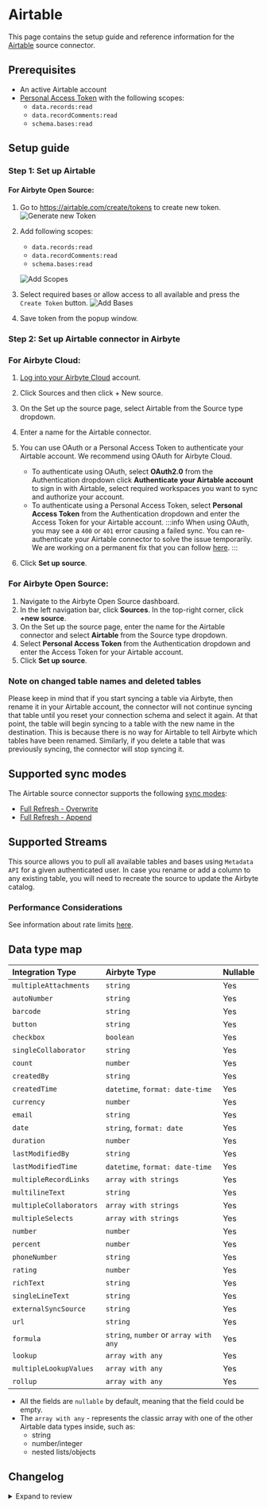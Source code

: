 # Airtable

<HideInUI>

This page contains the setup guide and reference information for the [Airtable](https://airtable.com/api) source connector.

</HideInUI>

## Prerequisites

- An active Airtable account
- [Personal Access Token](https://airtable.com/developers/web/guides/personal-access-tokens) with the following scopes:
  - `data.records:read`
  - `data.recordComments:read`
  - `schema.bases:read`

## Setup guide

### Step 1: Set up Airtable

<!-- env:oss -->

#### For Airbyte Open Source:

1. Go to https://airtable.com/create/tokens to create new token.
   ![Generate new Token](/.gitbook/assets/source/airtable/generate_new_token.png)
2. Add following scopes:

   - `data.records:read`
   - `data.recordComments:read`
   - `schema.bases:read`

   ![Add Scopes](/.gitbook/assets/source/airtable/add_scopes.png)

3. Select required bases or allow access to all available and press the `Create Token` button.
   ![Add Bases](/.gitbook/assets/source/airtable/add_bases.png)
4. Save token from the popup window.
<!-- /env:oss -->

### Step 2: Set up Airtable connector in Airbyte

<!-- env:cloud -->

### For Airbyte Cloud:

1. [Log into your Airbyte Cloud](https://cloud.airbyte.com/workspaces) account.
2. Click Sources and then click + New source.
3. On the Set up the source page, select Airtable from the Source type dropdown.
4. Enter a name for the Airtable connector.
5. You can use OAuth or a Personal Access Token to authenticate your Airtable account. We recommend using OAuth for Airbyte Cloud.

   - To authenticate using OAuth, select **OAuth2.0** from the Authentication dropdown click **Authenticate your Airtable account** to sign in with Airtable, select required workspaces you want to sync and authorize your account.
   - To authenticate using a Personal Access Token, select **Personal Access Token** from the Authentication dropdown and enter the Access Token for your Airtable account.
     :::info
     When using OAuth, you may see a `400` or `401` error causing a failed sync. You can re-authenticate your Airtable connector to solve the issue temporarily. We are working on a permanent fix that you can follow [here](https://github.com/airbytehq/airbyte/issues/25278).
     :::

6. Click **Set up source**.
<!-- /env:cloud -->

<!-- env:oss -->

### For Airbyte Open Source:

1. Navigate to the Airbyte Open Source dashboard.
2. In the left navigation bar, click **Sources**. In the top-right corner, click **+new source**.
3. On the Set up the source page, enter the name for the Airtable connector and select **Airtable** from the Source type dropdown.
4. Select **Personal Access Token** from the Authentication dropdown and enter the Access Token for your Airtable account.
5. Click **Set up source**.
<!-- /env:oss -->

### Note on changed table names and deleted tables

Please keep in mind that if you start syncing a table via Airbyte, then rename it in your Airtable account, the connector will not continue syncing that table until you reset your connection schema and select it again. At that point, the table will begin syncing to a table with the new name in the destination. This is because there is no way for Airtable to tell Airbyte which tables have been renamed. Similarly, if you delete a table that was previously syncing, the connector will stop syncing it.

## Supported sync modes

The Airtable source connector supports the following [sync modes](https://docs.airbyte.com/platform/using-airbyte/core-concepts/sync-modes/):

- [Full Refresh - Overwrite](https://docs.airbyte.com/platform/using-airbyte/core-concepts/sync-modes/full-refresh-overwrite)
- [Full Refresh - Append](https://docs.airbyte.com/platform/using-airbyte/core-concepts/sync-modes/full-refresh-append)

## Supported Streams

This source allows you to pull all available tables and bases using `Metadata API` for a given authenticated user. In case you rename or add a column to any existing table, you will need to recreate the source to update the Airbyte catalog.

### Performance Considerations

See information about rate limits [here](https://airtable.com/developers/web/api/rate-limits).

## Data type map

| Integration Type        | Airbyte Type                           | Nullable |
| :---------------------- | :------------------------------------- | -------- |
| `multipleAttachments`   | `string`                               | Yes      |
| `autoNumber`            | `string`                               | Yes      |
| `barcode`               | `string`                               | Yes      |
| `button`                | `string`                               | Yes      |
| `checkbox`              | `boolean`                              | Yes      |
| `singleCollaborator`    | `string`                               | Yes      |
| `count`                 | `number`                               | Yes      |
| `createdBy`             | `string`                               | Yes      |
| `createdTime`           | `datetime`, `format: date-time`        | Yes      |
| `currency`              | `number`                               | Yes      |
| `email`                 | `string`                               | Yes      |
| `date`                  | `string`, `format: date`               | Yes      |
| `duration`              | `number`                               | Yes      |
| `lastModifiedBy`        | `string`                               | Yes      |
| `lastModifiedTime`      | `datetime`, `format: date-time`        | Yes      |
| `multipleRecordLinks`   | `array with strings`                   | Yes      |
| `multilineText`         | `string`                               | Yes      |
| `multipleCollaborators` | `array with strings`                   | Yes      |
| `multipleSelects`       | `array with strings`                   | Yes      |
| `number`                | `number`                               | Yes      |
| `percent`               | `number`                               | Yes      |
| `phoneNumber`           | `string`                               | Yes      |
| `rating`                | `number`                               | Yes      |
| `richText`              | `string`                               | Yes      |
| `singleLineText`        | `string`                               | Yes      |
| `externalSyncSource`    | `string`                               | Yes      |
| `url`                   | `string`                               | Yes      |
| `formula`               | `string`, `number` or `array with any` | Yes      |
| `lookup`                | `array with any`                       | Yes      |
| `multipleLookupValues`  | `array with any`                       | Yes      |
| `rollup`                | `array with any`                       | Yes      |

- All the fields are `nullable` by default, meaning that the field could be empty.
- The `array with any` - represents the classic array with one of the other Airtable data types inside, such as:
  - string
  - number/integer
  - nested lists/objects

## Changelog

<details>
  <summary>Expand to review</summary>

| Version    | Date       | Pull Request                                             | Subject                                                                                 |
|:-----------|:-----------|:---------------------------------------------------------|:----------------------------------------------------------------------------------------|
| 4.6.6 | 2025-07-15 | [XXXXX](https://github.com/airbytehq/airbyte/pull/XXXXX) | Adds `type` property to `config_normalization_rules` in manifest |
| 4.6.5 | 2025-07-12 | [43886](https://github.com/airbytehq/airbyte/pull/43886) | Update dependencies |
| 4.6.4 | 2025-07-10 | [62894](https://github.com/airbytehq/airbyte/pull/62894) | Bump default Memory on DISCOVER to 2GB |
| 4.6.3 | 2025-07-03 | [62118](https://github.com/airbytehq/airbyte/pull/62118) | Bump default Memory on DISCOVER to 1.5 GB |
| 4.6.2 | 2025-06-17 | [61643](https://github.com/airbytehq/airbyte/pull/61643) | Bump default Memory on DISCOVER to 1GB |
| 4.6.1 | 2025-06-05 | [61394](https://github.com/airbytehq/airbyte/pull/61394) | Fix schema issue related to migration |
| 4.6.0 | 2025-06-04 | [60875](https://github.com/airbytehq/airbyte/pull/60875) | Migrate to manifest-only |
| 4.5.1 | 2025-02-13 | [53672](https://github.com/airbytehq/airbyte/pull/53672) | Add type for aiText and lastModifiedTime, when result type is null |
| 4.5.0 | 2025-02-12 | [53657](https://github.com/airbytehq/airbyte/pull/53657) | Promoting release candidate 4.5.0-rc.4 to a main version. |
| 4.5.0-rc.4 | 2025-02-04 | [53156](https://github.com/airbytehq/airbyte/pull/53156) | Add default type for `rollup`, `lookuo` and `multiplelookup`, add new type `manualSort` |
| 4.5.0-rc.3 | 2025-01-29 | [52624](https://github.com/airbytehq/airbyte/pull/52624) | Fix type for multipleLookupValues fields                                                |
| 4.5.0-rc.2 | 2025-01-28 | [52595](https://github.com/airbytehq/airbyte/pull/52595) | Fix type for datetime fields                                                            |
| 4.5.0-rc.1 | 2025-01-27 | [49813](https://github.com/airbytehq/airbyte/pull/49813) | Update to low-code                                                                      |
| 4.4.0      | 2024-07-16 | [41160](https://github.com/airbytehq/airbyte/pull/41160) | Update CDK version to v3.5.2                                                            |
| 4.3.1      | 2024-07-16 | [41536](https://github.com/airbytehq/airbyte/pull/41536) | Update dependencies                                                                     |
| 4.3.0      | 2024-07-16 | [41072](https://github.com/airbytehq/airbyte/pull/41072) | Update CDK version to v2.4.0                                                            |
| 4.2.6      | 2024-07-09 | [41080](https://github.com/airbytehq/airbyte/pull/41080) | Update dependencies                                                                     |
| 4.2.5      | 2024-07-06 | [40789](https://github.com/airbytehq/airbyte/pull/40789) | Update dependencies                                                                     |
| 4.2.4      | 2024-06-25 | [40290](https://github.com/airbytehq/airbyte/pull/40290) | Update dependencies                                                                     |
| 4.2.3      | 2024-06-22 | [40085](https://github.com/airbytehq/airbyte/pull/40085) | Update dependencies                                                                     |
| 4.2.2      | 2024-06-04 | [39089](https://github.com/airbytehq/airbyte/pull/39089) | [autopull] Upgrade base image to v1.2.1                                                 |
| 4.2.1      | 2024-05-29 | [38765](https://github.com/airbytehq/airbyte/pull/38765) | Fix next_page_token() to correctly adhere to HttpStream interface                       |
| 4.2.0      | 2024-03-19 | [36267](https://github.com/airbytehq/airbyte/pull/36267) | Pin airbyte-cdk version to `^0`                                                         |
| 4.1.6      | 2024-02-12 | [35149](https://github.com/airbytehq/airbyte/pull/35149) | Manage dependencies with Poetry.                                                        |
| 4.1.5      | 2023-10-19 | [31599](https://github.com/airbytehq/airbyte/pull/31599) | Base image migration: remove Dockerfile and use the python-connector-base image         |
| 4.1.4      | 2023-10-19 | [31360](https://github.com/airbytehq/airbyte/pull/31360) | Update docstings                                                                        |
| 4.1.3      | 2023-10-13 | [31360](https://github.com/airbytehq/airbyte/pull/31360) | Update error message for invalid permissions                                            |
| 4.1.2      | 2023-10-10 | [31215](https://github.com/airbytehq/airbyte/pull/31215) | Exclude bases without permission                                                        |
| 4.1.1      | 2023-10-10 | [31119](https://github.com/airbytehq/airbyte/pull/31119) | Add user-friendly error message when refresh token has expired                          |
| 4.1.0      | 2023-10-10 | [31044](https://github.com/airbytehq/airbyte/pull/31044) | Add source table name to output records                                                 |
| 4.0.0      | 2023-10-09 | [31181](https://github.com/airbytehq/airbyte/pull/31181) | Additional schema processing for the FORMULA schema type: Convert to simple data types  |
| 3.0.1      | 2023-05-10 | [25946](https://github.com/airbytehq/airbyte/pull/25946) | Skip stream if it does not appear in catalog                                            |
| 3.0.0      | 2023-03-20 | [22704](https://github.com/airbytehq/airbyte/pull/22704) | Fix for stream name uniqueness                                                          |
| 2.0.4      | 2023-03-15 | [24093](https://github.com/airbytehq/airbyte/pull/24093) | Update spec and doc                                                                     |
| 2.0.3      | 2023-02-02 | [22311](https://github.com/airbytehq/airbyte/pull/22311) | Fix for `singleSelect` types when discovering the schema                                |
| 2.0.2      | 2023-02-01 | [22245](https://github.com/airbytehq/airbyte/pull/22245) | Fix for empty `result` object when discovering the schema                               |
| 2.0.1      | 2023-02-01 | [22224](https://github.com/airbytehq/airbyte/pull/22224) | Fixed broken `API Key` authentication                                                   |
| 2.0.0      | 2023-01-27 | [21962](https://github.com/airbytehq/airbyte/pull/21962) | Added casting of native Airtable data types to JsonSchema types                         |
| 1.0.2      | 2023-01-25 | [20934](https://github.com/airbytehq/airbyte/pull/20934) | Added `OAuth2.0` authentication support                                                 |
| 1.0.1      | 2023-01-10 | [21215](https://github.com/airbytehq/airbyte/pull/21215) | Fix field names                                                                         |
| 1.0.0      | 2022-12-22 | [20846](https://github.com/airbytehq/airbyte/pull/20846) | Migrated to Metadata API for dynamic schema generation                                  |
| 0.1.3      | 2022-10-26 | [18491](https://github.com/airbytehq/airbyte/pull/18491) | Improve schema discovery logic                                                          |
| 0.1.2      | 2022-04-30 | [12500](https://github.com/airbytehq/airbyte/pull/12500) | Improve input configuration copy                                                        |
| 0.1.1      | 2021-12-06 | [8425](https://github.com/airbytehq/airbyte/pull/8425)   | Update title, description fields in spec                                                |

</details>
